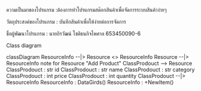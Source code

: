 ความเป็นมาของโปรแกรม :ต้องการทำโปรแกรมสต๊อกสินค้าเพื่อจัดการระบบสินค้าง่ายๆ 

วัตถุประสงค์ของโปรแกรม : บันทึกสินค้าเพื่อให้ง่ายต่อการจัดการ

ชื่อผู้พัฒนาโปรแกรม : นายถิรวัฒน์ โชติธนกิจไพศาล 653450090-6

 Class diagram
 
 classDiagram
ResourceInfo --|> Resource 
<<Interface>> ResourceInfo
Resource --|> ResourceInfo
note for Resource "Add Product" 
ClassProdouct --> Resource
ClassProdouct : str id
ClassProdouct : str name
ClassProdouct : str category
ClassProdouct : int price
ClassProdouct : int quantity
ClassProdouct --|> ResourceInfo
ResourceInfo : DataGirds()
ResourceInfo : +NewItem()


 
